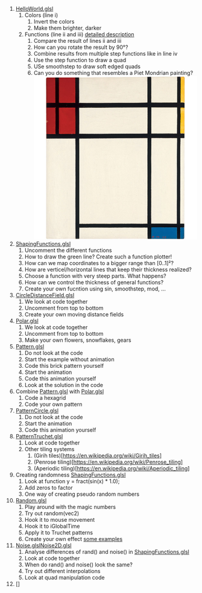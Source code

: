 1. [HelloWorld.glsl](HelloWorld.glsl)
	1. Colors (line i)
		1. Invert the colors
		1. Make them brighter, darker
	1. Functions (line ii and iii) [detailed description](https://thebookofshaders.com/07/)
		1. Compare the result of lines ii and iii
		1. How can you rotate the result by 90°?
		1. Combine results from multiple step functions like in line iv
		1. Use the step function to draw a quad
		1. USe smoothstep to draw soft edged quads
		1. Can you do something that resembles a Piet Mondrian painting? ![Mondrian painting](mondrian.jpg "Mondrian painting")
1. [ShapingFunctions.glsl](ShapingFunctions.glsl)
	1. Uncomment the different functions
	1. How to draw the green line? Create such a function plotter!
	1. How can we map coordinates to a bigger range than [0..1]²?
	1. How are verticel/horizontal lines that keep their thickness realized?
	1. Choose a function with very steep parts. What happens?
	1. How can we control the thickness of general functions?
	1. Create your own fucntion using sin, smoothstep, mod, ...
1. [CircleDistanceField.glsl](CircleDistanceField.glsl)
	1. We look at code together
	1. Uncomment from top to bottom
	1. Create your own moving distance fields
1. [Polar.glsl](Polar.glsl)
	1. We look at code together
	1. Uncomment from top to bottom
	1. Make your own flowers, snowflakes, gears
1. [Pattern.glsl](Pattern.glsl)
	1. Do not look at the code
	1. Start the example without animation
	1. Code this brick pattern yourself
	1. Start the animation
	1. Code this animation yourself
	1. Look at the solution in the code
1. Combine [Pattern.glsl](Pattern.glsl) with [Polar.glsl](Polar.glsl)
	1. Code a hexagrid
	1. Code your own pattern
1. [PatternCircle.glsl](PatternCircle.glsl)
	1. Do not look at the code
	1. Start the animation
	1. Code this animation yourself
1. [PatternTruchet.glsl](PatternTruchet.glsl)
	1. Look at code together
	1. Other tiling systems 
		1. (Girih tiles)[https://en.wikipedia.org/wiki/Girih_tiles]
		1. (Penrose tiling)[https://en.wikipedia.org/wiki/Penrose_tiling]
		1. (Aperiodic tiling)[https://en.wikipedia.org/wiki/Aperiodic_tiling]
1. Creating randomness [ShapingFunctions.glsl](ShapingFunctions.glsl)
	1. Look at function y = fract(sin(x) * 1.0);
	1. Add zeros to factor
	1. One way of creating pseudo random numbers
1. [Random.glsl](Random.glsl)
	1. Play around with the magic numbers
	1. Try out random(vec2)
	1. Hook it to mouse movement
	1. Hook it to iGlobalTime
	1. Apply it to Truchet patterns
	1. Create your own effect [some examples](http://thebookofshaders.com/10/)
1. [Noise.glsl](Noise.glsl)[Noise2D.glsl](Noise2D.glsl)
	1. Analyse differences of rand() and noise() in [ShapingFunctions.glsl](ShapingFunctions.glsl)
	1. Look at code together
	1. When do rand() and noise() look the same?
	1. Try out different interpolations
	1. Look at quad manipulation code
1. []